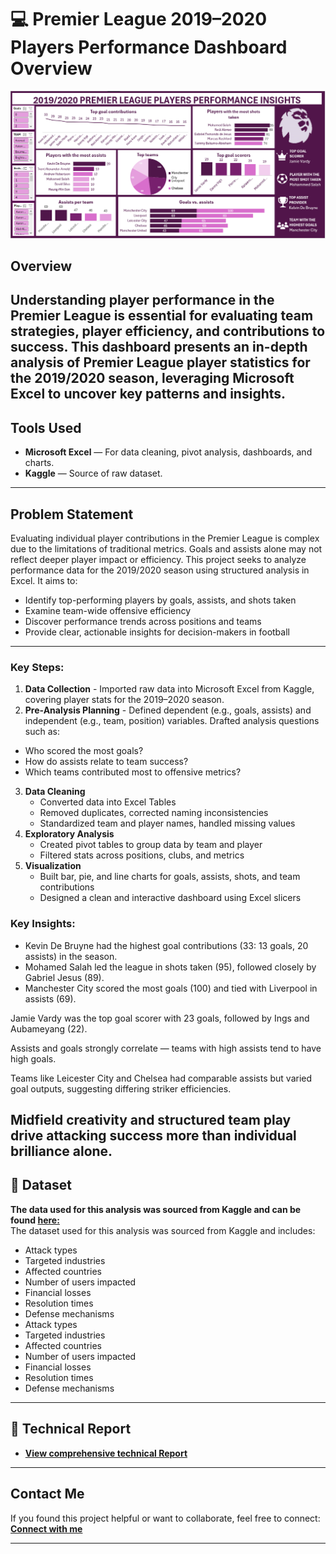 # 💻 Premier League 2019–2020 Players Performance Dashboard Overview
![Dashboard Preview](https://github.com/favy-codez/Analysis-on-the-Premier-League-players-performance-in-the-2019-2020-season-using-Excel/blob/main/Dashboard%204.png)

## Overview
Understanding player performance in the Premier League is essential for evaluating team strategies, player efficiency, and contributions to success. This dashboard presents an in-depth analysis of Premier League player statistics for the 2019/2020 season, leveraging Microsoft Excel to uncover key patterns and insights.
---

## Tools Used
- **Microsoft Excel** — For data cleaning, pivot analysis, dashboards, and charts.
- **Kaggle** — Source of raw dataset.
---
## Problem Statement
Evaluating individual player contributions in the Premier League is complex due to the limitations of traditional metrics. Goals and assists alone may not reflect deeper player impact or efficiency. This project seeks to analyze performance data for the 2019/2020 season using structured analysis in Excel. It aims to:
- Identify top-performing players by goals, assists, and shots taken
- Examine team-wide offensive efficiency
- Discover performance trends across positions and teams
- Provide clear, actionable insights for decision-makers in football
---

### Key Steps:
1. **Data Collection** - Imported raw data into Microsoft Excel from Kaggle, covering player stats for the 2019–2020 season.
2. **Pre-Analysis Planning** - Defined dependent (e.g., goals, assists) and independent (e.g., team, position) variables. Drafted analysis questions such as:
- Who scored the most goals?
- How do assists relate to team success?
- Which teams contributed most to offensive metrics?
3. **Data Cleaning**  
   - Converted data into Excel Tables
   - Removed duplicates, corrected naming inconsistencies
   - Standardized team and player names, handled missing values
4. **Exploratory Analysis**  
   - Created pivot tables to group data by team and player
   - Filtered stats across positions, clubs, and metrics
5. **Visualization**  
   - Built bar, pie, and line charts for goals, assists, shots, and team contributions
   - Designed a clean and interactive dashboard using Excel slicers

### Key Insights:
- Kevin De Bruyne had the highest goal contributions (33: 13 goals, 20 assists) in the season.
- Mohamed Salah led the league in shots taken (95), followed closely by Gabriel Jesus (89).
- Manchester City scored the most goals (100) and tied with Liverpool in assists (69).

Jamie Vardy was the top goal scorer with 23 goals, followed by Ings and Aubameyang (22).

Assists and goals strongly correlate — teams with high assists tend to have high goals.

Teams like Leicester City and Chelsea had comparable assists but varied goal outputs, suggesting differing striker efficiencies.

Midfield creativity and structured team play drive attacking success more than individual brilliance alone.
---

## 📂 Dataset
**The data used for this analysis was sourced from Kaggle and can be found [here:](https://www.kaggle.com/datasets/atharvasoundankar/global-cybersecurity-threats-2015-2024)**  
The dataset used for this analysis was sourced from Kaggle and includes:
- Attack types
- Targeted industries
- Affected countries
- Number of users impacted
- Financial losses
- Resolution times
- Defense mechanisms
- Attack types
- Targeted industries
- Affected countries
- Number of users impacted
- Financial losses
- Resolution times
- Defense mechanisms

---
## 📄 Technical Report
- **[View comprehensive technical Report ](https://medium.com/@ezeliorafavour/analysis-on-the-premier-league-players-performance-in-the-2019-2020-season-using-excel-e3e6515a6065)**  
---

## Contact Me

If you found this project helpful or want to collaborate, feel free to connect:
[**Connect with me**](https://linktr.ee/ezelioragodsfavour)

---


